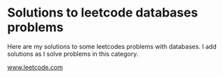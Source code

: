 # Solutions to leetcode databases problems
Here are my solutions to some leetcodes problems with databases. I add solutions as I solve problems in this category.

www.leetcode.com
